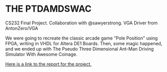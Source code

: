 # THE PTDAMDSWAC
CS232 Final Project. Collaboration with @sawyerstrong. VGA Driver from AntonZero/VGA

We were going to recreate the classic arcade game "Pole Position" using FPGA, writing in VHDL for Altera DE1 Boards. Then, some magic happened, and we ended up with The Pseudo Three Dimensional Ant-Man Driving Simulator With Awesome Coinage. 

[Here is a link to the report for the project.](https://drive.google.com/file/d/1lgTDuvDgwo1SrhSAdal5vlKwEot3jaPI/view)
